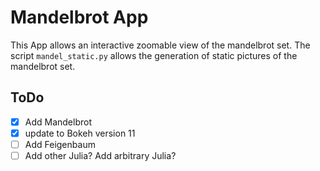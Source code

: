 # Mandelbrot App

This App allows an interactive zoomable view of the mandelbrot set. The script ```mandel_static.py``` allows the generation of static pictures of the mandelbrot set.

## ToDo 
- [x] Add Mandelbrot
- [x] update to Bokeh version 11
- [ ] Add Feigenbaum
- [ ] Add other Julia? Add arbitrary Julia? 